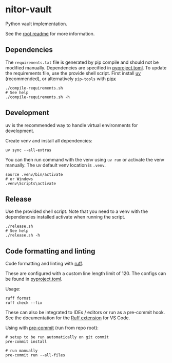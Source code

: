 # nitor-vault

Python vault implementation.

See the [root readme](../README.md) for more information.

## Dependencies

The `requirements.txt` file is generated by pip compile and should not be modified manually.
Dependencies are specified in [pyproject.toml](./pyproject.toml).
To update the requirements file,
use the provide shell script.
First install [uv](https://github.com/astral-sh/uv) (recommended),
or alternatively `pip-tools` with [pipx](https://github.com/pypa/pipx)

```shell
./compile-requirements.sh
# See help
./compile-requirements.sh -h
```

## Development

uv is the recommended way to handle virtual environments for development.

Create venv and install all dependencies:

```shell
uv sync --all-extras
```

You can then run command with the venv using `uv run` or activate the venv manually.
The uv default venv location is `.venv`.

```shell
source .venv/bin/activate
# or Windows
.venv\Scripts\activate
```

## Release

Use the provided shell script.
Note that you need to a venv with the dependencies installed activate when running the script.

```shell
./release.sh
# See help
./release.sh -h
```

## Code formatting and linting

Code formatting and linting with [ruff](https://github.com/charliermarsh/ruff).

These are configured with a custom line length limit of 120.
The configs can be found in [pyproject.toml](./pyproject.toml).

Usage:

```shell
ruff format
ruff check --fix
```

These can also be integrated to IDEs / editors or run as a pre-commit hook.
See the documentation for the [Ruff extension](https://github.com/astral-sh/ruff-vscode) for VS Code.

Using with [pre-commit](https://pre-commit.com/) (run from repo root):

```shell
# setup to be run automatically on git commit
pre-commit install

# run manually
pre-commit run --all-files
```
